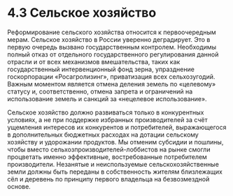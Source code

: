 # 4.3 Сельское хозяйство

Реформирование сельского хозяйства относится к первоочередным мерам. Сельское хозяйство в России уверенно деградирует. Это в первую очередь вызвано государственным контролем. Необходимы полный отказ от отдельного государственного регулирования данной отрасли и от всех механизмов вмешательства, таких как государственный интервенционный фонд зерна, упразднение госкорпорации «Росагролизинг», приватизация всех сельхозугодий. Важным моментом является отмена деления земель по «целевому» статусу и, соответственно, отмена запрета и ограничений на использование земель и санкций за «нецелевое использование».

Сельское хозяйство должно развиваться только в конкурентных условиях, а не при поддержке избранных производителей за счёт ущемления интересов их конкурентов и потребителей, выражающегося в дополнительных бюджетных расходах на дотации сельскому хозяйству и удорожании продуктов. Мы отменим субсидии и пошлины, чтобы вместо сельхозпроизводителей-лоббистов на рынке смогли процветать именно эффективные, востребованные потребителем производители. Незанятые и неиспользуемые сельскохозяйственные земли должны быть переданы в собственность жителям близлежащих сёл и деревень по принципу первого владельца на безвозмездной основе.

